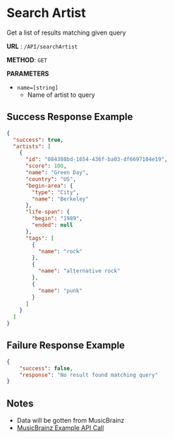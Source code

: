 # Search Artist

Get a list of results matching given query

**URL** : `/API/searchArtist`

**METHOD**: `GET`

**PARAMETERS**<br>
* `name=[string]`
	* Name of artist to query

## Success Response Example
```json
{
  "success": true,
  "artists": [
    {
      "id": "084308bd-1654-436f-ba03-df6697104e19",
      "score": 100,
      "name": "Green Day",
      "country": "US",
      "begin-area": {
        "type": "City",
        "name": "Berkeley"
      },
      "life-span": {
        "begin": "1989",
        "ended": null
      },
      "tags": [
        {
          "name": "rock"
        },
        {
          "name": "alternative rock"
        },
        {
          "name": "punk"
        }
      ]
    }
  ]
}
```

## Failure Response Example
```json
{
	"success": false,
	"response": "No result found matching query"
}
```

## Notes
* Data will be gotten from MusicBrainz
* [MusicBrainz Example API Call](https://musicbrainz.org/ws/2/artist/?query=green%20day&fmt=json)

